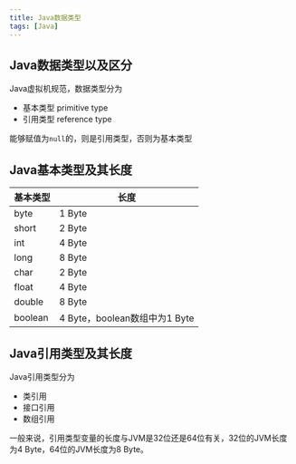 ```yaml
---
title: Java数据类型
tags: [Java]
---
```


## Java数据类型以及区分

Java虚拟机规范，数据类型分为

* 基本类型 primitive type
* 引用类型 reference type

能够赋值为`null`的，则是引用类型，否则为基本类型

## Java基本类型及其长度

| 基本类型 | 长度                          |
| -------- | ----------------------------- |
| byte     | 1 Byte                        |
| short    | 2 Byte                        |
| int      | 4 Byte                        |
| long     | 8 Byte                        |
| char     | 2 Byte                        |
| float    | 4 Byte                        |
| double   | 8 Byte                        |
| boolean  | 4 Byte，boolean数组中为1 Byte |

## Java引用类型及其长度

Java引用类型分为

* 类引用
* 接口引用
* 数组引用

一般来说，引用类型变量的长度与JVM是32位还是64位有关，32位的JVM长度为4 Byte，64位的JVM长度为8 Byte。